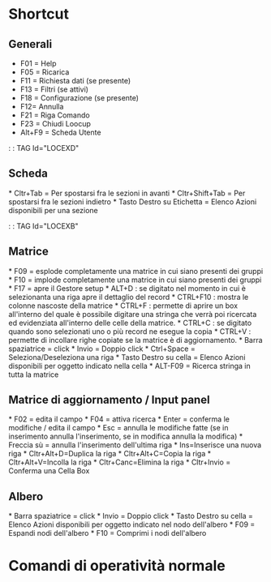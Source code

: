 # Shortcut
## Generali
-  F01 = Help
-  F05 = Ricarica
-  F11 = Richiesta dati (se presente)
-  F13 = Filtri (se attivi)
-  F18 = Configurazione (se presente)
-  F12= Annulla
-  F21 = Riga Comando
-  F23 = Chiudi Loocup
-  Alt+F9 = Scheda Utente

 :  : TAG Id="LOCEXD"
## Scheda
 \* Cltr+Tab = Per spostarsi fra le sezioni in avanti
 \* Cltr+Shift+Tab = Per spostarsi fra le sezioni indietro
 \* Tasto Destro su Etichetta = Elenco Azioni disponibili per una sezione

 :  : TAG Id="LOCEXB"
## Matrice
 \* F09 = esplode completamente una matrice in cui siano presenti dei gruppi
 \* F10 = implode completamente una matrice in cui siano presenti dei gruppi
 \* F17 = apre il Gestore setup
 \* ALT+D :  se digitato nel momento in cui è selezionanta una riga apre il dettaglio del record
 \* CTRL+F10 :  mostra le colonne nascoste della matrice
 \* CTRL+F :  permette di aprire un box all'interno del quale è possibile digitare una stringa che verrà poi ricercata ed evidenziata all'interno delle celle della matrice.
 \* CTRL+C :  se digitato quando sono selezionati uno o più record ne esegue la copia
 \* CTRL+V :  permette di incollare righe copiate se la matrice è di aggiornamento.
 \* Barra spaziatrice = click
 \* Invio = Doppio click
 \* Ctrl+Space = Seleziona/Deseleziona una riga
 \* Tasto Destro su cella = Elenco Azioni disponibili per oggetto indicato nella cella
 \* ALT-F09 = Ricerca stringa in tutta la matrice

## Matrice di aggiornamento / Input panel
 \* F02 = edita il campo
 \* F04 = attiva ricerca
 \* Enter = conferma le modifiche / edita il campo
 \* Esc = annulla le modifiche fatte (se in inserimento annulla l'inserimento, se in modifica annulla la modifica)
 \* Freccia sù = annulla l'inserimento dell'ultima riga
 \* Ins=Inserisce una nuova riga
 \* Cltr+Alt+D=Duplica la riga
 \* Cltr+Alt+C=Copia la riga
 \* Cltr+Alt+V=Incolla la riga
 \* Cltr+Canc=Elimina la riga
 \* Cltr+Invio = Conferma una Cella Box

## Albero
 \* Barra spaziatrice = click
 \* Invio = Doppio click
 \* Tasto Destro su cella = Elenco Azioni disponibili per oggetto indicato nel nodo dell'albero
 \* F09 = Espandi nodi dell'albero
 \* F10 = Comprimi i nodi dell'albero

# Comandi di operatività normale
